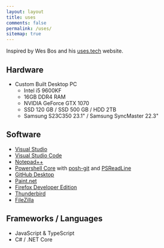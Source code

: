 ```yaml
---
layout: layout
title: uses
comments: false
permalink: /uses/
sitemap: true
---
```


Inspired by Wes Bos and his [uses.tech](https://uses.tech/) website.

## Hardware

* Custom Built Desktop PC
    - Intel i5 9600KF
    - 16GB DDR4 RAM
    - NVIDIA GeForce GTX 1070
    - SSD 120 GB / SSD 500 GB / HDD 2TB
    - Samsung S23C350 23.1" / Samsung SyncMaster 22.3"

## Software

* [Visual Studio](https://visualstudio.microsoft.com/vs/)
* [Visual Studio Code](https://code.visualstudio.com/)
* [Notepad++](https://notepad-plus-plus.org/)
* [Powershell Core](https://github.com/powershell/powershell) with [posh-git](https://github.com/dahlbyk/posh-git) and [PSReadLine](https://github.com/PowerShell/PSReadLine)
* [GitHub Desktop](https://desktop.github.com/)
* [Paint.net](https://www.getpaint.net/)
* [Firefox Developer Edition](https://www.mozilla.org/fr/firefox/developer/)
* [Thunderbird](https://www.thunderbird.net/)
* [FileZilla](https://filezilla-project.org/)

## Frameworks / Languages

- JavaScript & TypeScript
- C# / .NET Core
